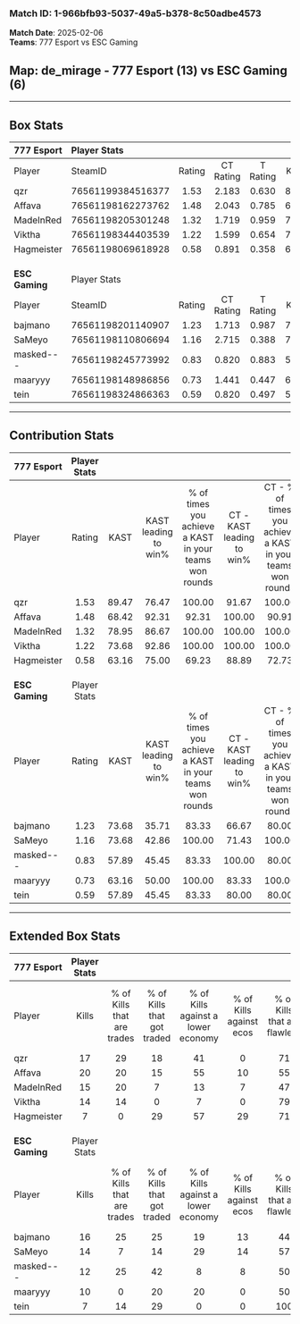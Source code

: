 ### Match ID: 1-966bfb93-5037-49a5-b378-8c50adbe4573  
**Match Date**: 2025-02-06  
**Teams**: 777 Esport vs ESC Gaming  

## **Map**: de_mirage - 777 Esport (13) vs ESC Gaming (6)  
---  

## Box Stats  

| **777 Esport** | Player Stats      |        |           |          |       |       |       |         |        |      |     |
| :- | :- | :-: | :-: | :-: | :-: | :-: | :-: | :-: | :-: | :-: | :-: |
| Player         | SteamID           | Rating | CT Rating | T Rating | KAST  |  ADR  | Kills | Assists | Deaths | K/D  | HS% |
| qzr            | 76561199384516377 |  1.53  |   2.183   |  0.630   | 89.47 | 94.7  |  17   |    3    |   10   | 1.70 | 64  |
| Affava         | 76561198162273762 |  1.48  |   2.043   |  0.785   | 68.42 | 105.8 |  20   |    2    |   12   | 1.67 | 65  |
| MadeInRed      | 76561198205301248 |  1.32  |   1.719   |  0.959   | 78.95 | 88.3  |  15   |    5    |   11   | 1.36 | 53  |
| Viktha         | 76561198344403539 |  1.22  |   1.599   |  0.654   | 73.68 | 70.4  |  14   |    2    |   9    | 1.56 | 71  |
| Hagmeister     | 76561198069618928 |  0.58  |   0.891   |  0.358   | 63.16 | 59.7  |   7   |    5    |   17   | 0.41 | 57  |
|                |                   |        |           |          |       |       |       |         |        |      |     |
|                |                   |        |           |          |       |       |       |         |        |      |     |
|                |                   |        |           |          |       |       |       |         |        |      |     |
| **ESC Gaming** | Player Stats      |        |           |          |       |       |       |         |        |      |     |
| Player         | SteamID           | Rating | CT Rating | T Rating | KAST  |  ADR  | Kills | Assists | Deaths | K/D  | HS% |
| bajmano        | 76561198201140907 |  1.23  |   1.713   |  0.987   | 73.68 | 93.4  |  16   |    4    |   15   | 1.07 | 56  |
| SaMeyo         | 76561198110806694 |  1.16  |   2.715   |  0.388   | 73.68 | 83.4  |  14   |    4    |   13   | 1.08 | 57  |
| masked---      | 76561198245773992 |  0.83  |   0.820   |  0.883   | 57.89 | 63.1  |  12   |    4    |   15   | 0.80 | 25  |
| maaryyy        | 76561198148986856 |  0.73  |   1.441   |  0.447   | 63.16 | 57.3  |  10   |    3    |   16   | 0.63 | 60  |
| tein           | 76561198324866363 |  0.59  |   0.820   |  0.497   | 57.89 | 52.0  |   7   |    2    |   14   | 0.50 | 28  |
---  

## Contribution Stats  

| **777 Esport** | Player Stats |       |                      |                                                        |                           |                                                             |                          |                                                            |
| :- | :-: | :-: | :-: | :-: | :-: | :-: | :-: | :-: |
| Player         |    Rating    | KAST  | KAST leading to win% | % of times you achieve a KAST in your teams won rounds | CT - KAST leading to win% | CT - % of times you achieve a KAST in your teams won rounds | T - KAST leading to win% | T - % of times you achieve a KAST in your teams won rounds |
| qzr            |     1.53     | 89.47 |        76.47         |                         100.00                         |           91.67           |                           100.00                            |          40.00           |                           100.00                           |
| Affava         |     1.48     | 68.42 |        92.31         |                         92.31                          |          100.00           |                            90.91                            |          66.67           |                           100.00                           |
| MadeInRed      |     1.32     | 78.95 |        86.67         |                         100.00                         |          100.00           |                           100.00                            |          50.00           |                           100.00                           |
| Viktha         |     1.22     | 73.68 |        92.86         |                         100.00                         |          100.00           |                           100.00                            |          66.67           |                           100.00                           |
| Hagmeister     |     0.58     | 63.16 |        75.00         |                         69.23                          |           88.89           |                            72.73                            |          33.33           |                           50.00                            |
|                |              |       |                      |                                                        |                           |                                                             |                          |                                                            |
|                |              |       |                      |                                                        |                           |                                                             |                          |                                                            |
|                |              |       |                      |                                                        |                           |                                                             |                          |                                                            |
| **ESC Gaming** | Player Stats |       |                      |                                                        |                           |                                                             |                          |                                                            |
| Player         |    Rating    | KAST  | KAST leading to win% | % of times you achieve a KAST in your teams won rounds | CT - KAST leading to win% | CT - % of times you achieve a KAST in your teams won rounds | T - KAST leading to win% | T - % of times you achieve a KAST in your teams won rounds |
| bajmano        |     1.23     | 73.68 |        35.71         |                         83.33                          |           66.67           |                            80.00                            |          12.50           |                           100.00                           |
| SaMeyo         |     1.16     | 73.68 |        42.86         |                         100.00                         |           71.43           |                           100.00                            |          14.29           |                           100.00                           |
| masked---      |     0.83     | 57.89 |        45.45         |                         83.33                          |          100.00           |                            80.00                            |          14.29           |                           100.00                           |
| maaryyy        |     0.73     | 63.16 |        50.00         |                         100.00                         |           83.33           |                           100.00                            |          16.67           |                           100.00                           |
| tein           |     0.59     | 57.89 |        45.45         |                         83.33                          |           80.00           |                            80.00                            |          16.67           |                           100.00                           |
---  

## Extended Box Stats  

| **777 Esport** | Player Stats |                            |                            |                                    |                         |                              |                                 |        |                             |                                     |                          |                               |                            |
| :- | :-: | :-: | :-: | :-: | :-: | :-: | :-: | :-: | :-: | :-: | :-: | :-: | :-: |
| Player         |    Kills     | % of Kills that are trades | % of Kills that got traded | % of Kills against a lower economy | % of Kills against ecos | % of Kills that are flawless | % of Kills that are close duels | Deaths | % of Deaths that get traded | % of Deaths against a lower economy | % of Deaths against ecos | % of Deaths that are flawless | % of Deaths that are close |
| qzr            |      17      |             29             |             18             |                 41                 |            0            |              71              |                6                |   10   |             30              |                  0                  |            0             |              30               |             0              |
| Affava         |      20      |             20             |             15             |                 55                 |           10            |              55              |                0                |   12   |             25              |                 25                  |            0             |              75               |             0              |
| MadeInRed      |      15      |             20             |             7              |                 13                 |            7            |              47              |                0                |   11   |             36              |                 18                  |            0             |              55               |             18             |
| Viktha         |      14      |             14             |             0              |                 7                  |            0            |              79              |                0                |   9    |             11              |                 11                  |            0             |              89               |             11             |
| Hagmeister     |      7       |             0              |             29             |                 57                 |           29            |              71              |                0                |   17   |             24              |                 24                  |            0             |              41               |             6              |
|                |              |                            |                            |                                    |                         |                              |                                 |        |                             |                                     |                          |                               |                            |
|                |              |                            |                            |                                    |                         |                              |                                 |        |                             |                                     |                          |                               |                            |
|                |              |                            |                            |                                    |                         |                              |                                 |        |                             |                                     |                          |                               |                            |
| **ESC Gaming** | Player Stats |                            |                            |                                    |                         |                              |                                 |        |                             |                                     |                          |                               |                            |
| Player         |    Kills     | % of Kills that are trades | % of Kills that got traded | % of Kills against a lower economy | % of Kills against ecos | % of Kills that are flawless | % of Kills that are close duels | Deaths | % of Deaths that get traded | % of Deaths against a lower economy | % of Deaths against ecos | % of Deaths that are flawless | % of Deaths that are close |
| bajmano        |      16      |             25             |             25             |                 19                 |           13            |              44              |               13                |   15   |              7              |                  0                  |            0             |              60               |             0              |
| SaMeyo         |      14      |             7              |             14             |                 29                 |           14            |              57              |                7                |   13   |             23              |                  8                  |            0             |              77               |             0              |
| masked---      |      12      |             25             |             42             |                 8                  |            8            |              50              |                8                |   15   |              7              |                  0                  |            0             |              60               |             7              |
| maaryyy        |      10      |             0              |             20             |                 20                 |            0            |              50              |                0                |   16   |             19              |                  0                  |            0             |              69               |             0              |
| tein           |      7       |             14             |             29             |                 0                  |            0            |             100              |                0                |   14   |              7              |                  0                  |            0             |              50               |             0              |
